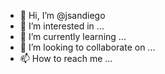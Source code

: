 - 👋 Hi, I’m @jsandiego
- 👀 I’m interested in ...
- 🌱 I’m currently learning ...
- 💞️ I’m looking to collaborate on ...
- 📫 How to reach me ...

<!---
jsandiego/jsandiego is a ✨ special ✨ repository because its `README.md` (this file) appears on your GitHub profile.
You can click the Preview link to take a look at your changes.
--->
